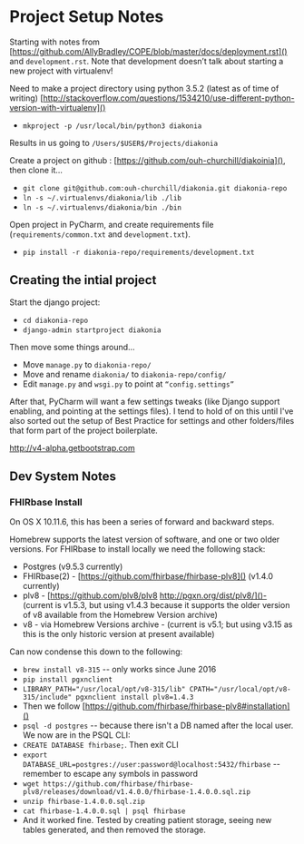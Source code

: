 # Project Setup Notes

Starting with notes from [https://github.com/AllyBradley/COPE/blob/master/docs/deployment.rst]() and `development.rst`. Note that development doesn’t talk about starting a new project with virtualenv!

Need to make a project directory using python 3.5.2 (latest as of time of writing)
[http://stackoverflow.com/questions/1534210/use-different-python-version-with-virtualenv]()

* `mkproject -p /usr/local/bin/python3 diakonia`

Results in us going to `/Users/$USER$/Projects/diakonia`

Create a project on github : [https://github.com/ouh-churchill/diakoinia](), then clone it…

* `git clone git@github.com:ouh-churchill/diakonia.git diakonia-repo`
* `ln -s ~/.virtualenvs/diakonia/lib ./lib`
* `ln -s ~/.virtualenvs/diakonia/bin ./bin`

Open project in PyCharm, and create requirements file (`requirements/common.txt` and `development.txt`).

* `pip install -r diakonia-repo/requirements/development.txt`

## Creating the intial project

Start the django project:

* `cd diakonia-repo`
* `django-admin startproject diakonia`

Then move some things around…

* Move `manage.py` to `diakonia-repo/`
* Move and rename `diakonia/` to `diakonia-repo/config/`
* Edit `manage.py` and `wsgi.py` to point at `“config.settings”`

After that, PyCharm will want a few settings tweaks (like Django support enabling, and pointing at the settings files). I tend to hold of on this until I've also sorted out the setup of Best Practice for settings and other folders/files that form part of the project boilerplate.



http://v4-alpha.getbootstrap.com




## Dev System Notes

### FHIRbase Install
On OS X 10.11.6, this has been a series of forward and backward steps. 

Homebrew supports the latest version of software, and one or two older versions. For FHIRbase to install locally we need the following stack:

* Postgres (v9.5.3 currently)
* FHIRbase(2) - [https://github.com/fhirbase/fhirbase-plv8]() (v1.4.0 currently)
* plv8 - [https://github.com/plv8/plv8 http://pgxn.org/dist/plv8/]()- (current is v1.5.3, but using v1.4.3 because it supports the older version of v8 available from the Homebrew Version archive)
* v8 - via Homebrew Versions archive - (current is v5.1; but using v3.15 as this is the only historic version at present available)

Can now condense this down to the following:

* `brew install v8-315` -- only works since June 2016
* `pip install pgxnclient`
* `LIBRARY_PATH="/usr/local/opt/v8-315/lib" CPATH="/usr/local/opt/v8-315/include" pgxnclient install plv8=1.4.3`
* Then we follow [https://github.com/fhirbase/fhirbase-plv8#installation]()
 * `psql -d postgres` -- because there isn't a DB named after the local user. We now are in the PSQL CLI:
 * `CREATE DATABASE fhirbase;`. Then exit CLI
 * `export DATABASE_URL=postgres://user:password@localhost:5432/fhirbase` -- remember to escape any symbols in password
 * `wget https://github.com/fhirbase/fhirbase-plv8/releases/download/v1.4.0.0/fhirbase-1.4.0.0.sql.zip`
 * `unzip fhirbase-1.4.0.0.sql.zip`
 * `cat fhirbase-1.4.0.0.sql | psql fhirbase`
* And it worked fine. Tested by creating patient storage, seeing new tables generated, and then removed the storage.

